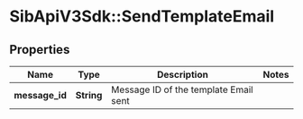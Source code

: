 # SibApiV3Sdk::SendTemplateEmail

## Properties
Name | Type | Description | Notes
------------ | ------------- | ------------- | -------------
**message_id** | **String** | Message ID of the template Email sent | 


